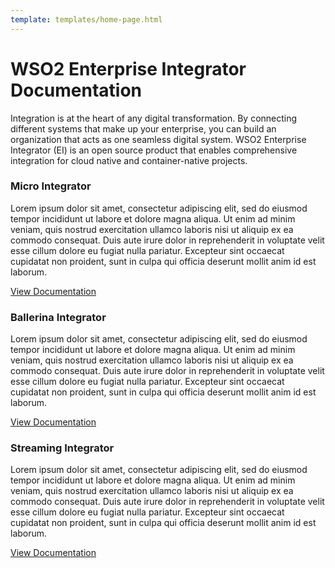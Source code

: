 ```yaml
---
template: templates/home-page.html
---
```


# WSO2 Enterprise Integrator Documentation

Integration is at the heart of any digital transformation. By connecting different systems that make up your enterprise, you can build an organization that acts as one seamless digital system. WSO2 Enterprise Integrator (EI) is an open source product that enables comprehensive integration for cloud native and container-native projects. 

<!--
 Adding temporary urls for navigation
-->
<div class="integratorDescription">
    <h3>Micro Integrator</h3>
    <p>Lorem ipsum dolor sit amet, consectetur adipiscing elit, sed do eiusmod tempor incididunt ut labore et dolore magna aliqua. Ut enim ad minim veniam, quis nostrud exercitation ullamco laboris nisi ut aliquip ex ea commodo consequat. Duis aute irure dolor in reprehenderit in voluptate velit esse cillum dolore eu fugiat nulla pariatur. Excepteur sint occaecat cupidatat non proident, sunt in culpa qui officia deserunt mollit anim id est laborum.</p>
    <a href="../micro-integrator/overview/introduction">View Documentation</a>
</div>

<div class="integratorDescription">
    <h3>Ballerina Integrator</h3>
    <p>Lorem ipsum dolor sit amet, consectetur adipiscing elit, sed do eiusmod tempor incididunt ut labore et dolore magna aliqua. Ut enim ad minim veniam, quis nostrud exercitation ullamco laboris nisi ut aliquip ex ea commodo consequat. Duis aute irure dolor in reprehenderit in voluptate velit esse cillum dolore eu fugiat nulla pariatur. Excepteur sint occaecat cupidatat non proident, sunt in culpa qui officia deserunt mollit anim id est laborum.</p>
    <a href="../ballerina-integrator/getting-started/introduction">View Documentation</a>
</div>
<div class="integratorDescription">
    <h3>Streaming Integrator</h3>
    <p>Lorem ipsum dolor sit amet, consectetur adipiscing elit, sed do eiusmod tempor incididunt ut labore et dolore magna aliqua. Ut enim ad minim veniam, quis nostrud exercitation ullamco laboris nisi ut aliquip ex ea commodo consequat. Duis aute irure dolor in reprehenderit in voluptate velit esse cillum dolore eu fugiat nulla pariatur. Excepteur sint occaecat cupidatat non proident, sunt in culpa qui officia deserunt mollit anim id est laborum.</p>
    <a href="../streaming-integrator/overview/overview">View Documentation</a>
</div>